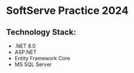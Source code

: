 # SoftServe Practice 2024

## Technology Stack:
- .NET 8.0
- ASP.NET
- Entity Framework Core
- MS SQL Server